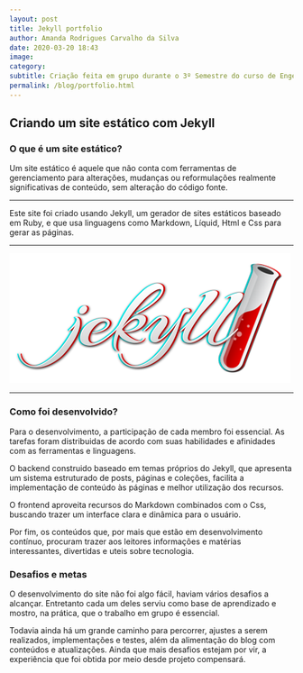```yaml
---
layout: post
title: Jekyll portfolio
author: Amanda Rodrigues Carvalho da Silva
date: 2020-03-20 18:43
image: 
category:
subtitle: Criação feita em grupo durante o 3º Semestre do curso de Engenharia de Software
permalink: /blog/portfolio.html
---
```


<h2>Criando um site estático com Jekyll</h2>

<h3>O que é um site estático?</h3>
<p>Um site estático é aquele que não conta com ferramentas de gerenciamento para alterações,
 mudanças ou reformulações realmente significativas de conteúdo, sem alteração do código fonte.</p>
 <hr>
 <p>Este site foi criado usando Jekyll, um gerador de sites estáticos baseado em Ruby,
     e que usa linguagens como Markdown, Líquid, Html e Css para gerar as páginas.</p>
     <hr>
     <img src="/img/projetos/jekylllogo.jpg">
     <hr>
<h3>Como foi desenvolvido?</h3>
<p>Para o desenvolvimento, a participação de cada membro foi essencial. As tarefas foram distribuidas de acordo
    com suas habilidades e afinidades com as ferramentas e linguagens. </p>
    <p>O backend construido baseado em temas próprios do Jekyll, que apresenta um sistema estruturado de 
        posts, páginas e coleções, facilita a implementação de conteúdo às páginas e melhor utilização dos recursos. 
    </p>
    <p>O frontend aproveita recursos do Markdown combinados com o Css, buscando trazer um interface clara e
         dinâmica para o usuário.
    </p>
    <p>Por fim, os conteúdos que, por mais que estão em desenvolvimento contínuo, procuram trazer aos leitores
        informações e matérias interessantes, divertidas e uteis sobre tecnologia.
    </p>
<h3>Desafios e metas</h3>
<p>O desenvolvimento do site não foi algo fácil, haviam vários desafios a alcançar. Entretanto cada um deles 
    serviu como base de aprendizado e mostro, na prática, que o trabalho em grupo é essencial. </p>
    <p>Todavia ainda há um grande caminho para percorrer, ajustes a serem realizados, implementações e testes,
        além da alimentação do blog com conteúdos e atualizações. Ainda que mais desafios estejam por vir, a 
        experiência que foi obtida por meio desde projeto compensará. 
    </p>